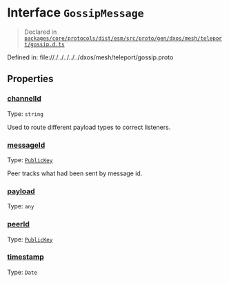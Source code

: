 # Interface `GossipMessage`
> Declared in [`packages/core/protocols/dist/esm/src/proto/gen/dxos/mesh/teleport/gossip.d.ts`]()

Defined in:
   file://./../../../../dxos/mesh/teleport/gossip.proto
## Properties
### [channelId]()
Type: <code>string</code>

Used to route different payload types to correct listeners.

### [messageId]()
Type: <code>[PublicKey](/api/@dxos/client/classes/PublicKey)</code>

Peer tracks what had been sent by message id.

### [payload]()
Type: <code>any</code>



### [peerId]()
Type: <code>[PublicKey](/api/@dxos/client/classes/PublicKey)</code>



### [timestamp]()
Type: <code>Date</code>



    